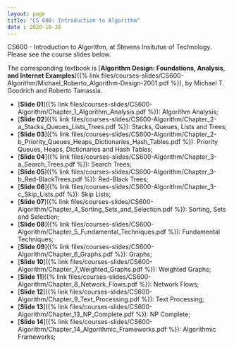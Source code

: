 ```yaml
---
layout: page
title: "CS 600: Introduction to Algorithm"
date : 2020-10-28
---
```


CS600 - Introduction to Algorithm, at Stevens Insitutue of Technology. Please see the course slides below. 

The corresponding textbook is [**Algorithm Design: Foundations, Analysis, and Internet Examples**]({% link files/courses-slides/CS600-Algorithm/Michael_Roberto_Algorithm-Design-2001.pdf %}), 
by Michael T. Goodrich and Roberto Tamassia.

- [**Slide 01**]({% link files/courses-slides/CS600-Algorithm/Chapter_1_Algorithm_Analysis.pdf %}): Algorithm Analysis;
- [**Slide 02**]({% link files/courses-slides/CS600-Algorithm/Chapter_2-a_Stacks_Queues_Lists_Trees.pdf %}): Stacks, Queues, Lists and Trees;
- [**Slide 03**]({% link files/courses-slides/CS600-Algorithm/Chapter_2-b_Priority_Queues_Heaps_Dictionaries_Hash_Tables.pdf %}): Priority Queues, Heaps, Dictionaries and Hash Tables;
- [**Slide 04**]({% link files/courses-slides/CS600-Algorithm/Chapter_3-a_Search_Trees.pdf %}): Search Trees;
- [**Slide 05**]({% link files/courses-slides/CS600-Algorithm/Chapter_3-b_Red-BlackTrees.pdf %}): Red-Black Trees;
- [**Slide 06**]({% link files/courses-slides/CS600-Algorithm/Chapter_3-c_Skip_Lists.pdf %}): Skip Lists;
- [**Slide 07**]({% link files/courses-slides/CS600-Algorithm/Chapter_4_Sorting_Sets_and_Selection.pdf %}): Sorting, Sets and Selection;
- [**Slide 08**]({% link files/courses-slides/CS600-Algorithm/Chapter_5_Fundamental_Techniques.pdf %}): Fundamental Techniques;
- [**Slide 09**]({% link files/courses-slides/CS600-Algorithm/Chapter_6_Graphs.pdf %}): Graphs;
- [**Slide 10**]({% link files/courses-slides/CS600-Algorithm/Chapter_7_Weighted_Graphs.pdf %}): Weighted Graphs;
- [**Slide 11**]({% link files/courses-slides/CS600-Algorithm/Chapter_8_Network_Flows.pdf %}): Network Flows;
- [**Slide 12**]({% link files/courses-slides/CS600-Algorithm/Chapter_9_Text_Processing.pdf %}): Text Processing;
- [**Slide 13**]({% link files/courses-slides/CS600-Algorithm/Chapter_13_NP_Complete.pdf %}): NP Complete;
- [**Slide 14**]({% link files/courses-slides/CS600-Algorithm/Chapter_14_Algorithmic_Frameworks.pdf %}): Algorithmic Frameworks;
